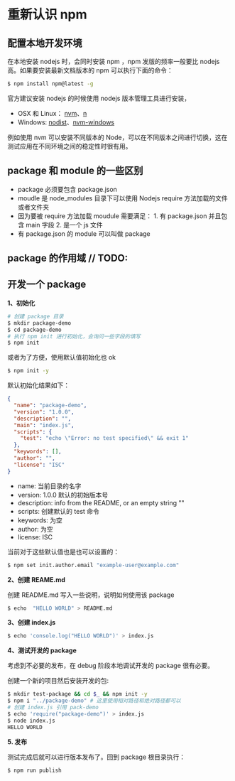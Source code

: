 # 重新认识 npm

## 配置本地开发环境

在本地安装 nodejs 时，会同时安装 npm ，npm 发版的频率一般要比 nodejs 高。如果要安装最新文档版本的 npm 可以执行下面的命令：

```bash
$ npm install npm@latest -g
```

官方建议安装 nodejs 的时候使用 nodejs 版本管理工具进行安装，

* OSX 和 Linux： [nvm](https://github.com/creationix/nvm)、[n](https://github.com/tj/n)
* Windows: [nodist](https://github.com/marcelklehr/nodist)、[nvm-windows](https://github.com/coreybutler/nvm-windows)


例如使用 nvm 可以安装不同版本的 Node，可以在不同版本之间进行切换，这在测试应用在不同环境之间的稳定性时很有用。


##  package 和 module 的一些区别

* package 必须要包含 package.json 
* moudle 是 node_modules 目录下可以使用 Nodejs require 方法加载的文件或者文件夹
* 因为要被 require 方法加载 moudule 需要满足： 1. 有 package.json 并且包含 main  字段 2. 是一个 js 文件
* 有 package.json 的 module 可以叫做 package

## package 的作用域 // TODO:

## 开发一个 package 

**1、初始化**

```bash
# 创建 package 目录
$ mkdir package-demo
$ cd package-demo
# 执行 npm init 进行初始化，会询问一些字段的填写
$ npm init
```

或者为了方便，使用默认值初始化也 ok

```bash
$ npm init -y 
```

默认初始化结果如下：

```json
{
  "name": "package-demo",
  "version": "1.0.0",
  "description": "",
  "main": "index.js",
  "scripts": {
    "test": "echo \"Error: no test specified\" && exit 1"
  },
  "keywords": [],
  "author": "",
  "license": "ISC"
}
```

* name: 当前目录的名字
* version: 1.0.0 默认的初始版本号
* description: info from the README, or an empty string ""
* scripts: 创建默认的 test 命令
* keywords: 为空
* author: 为空
* license: ISC

当前对于这些默认值也是也可以设置的：

```bash
$ npm set init.author.email "example-user@example.com"
```

**2、创建 REAME.md**

创建 README.md 写入一些说明，说明如何使用该 package

```bash
$ echo  "HELLO WORLD" > README.md
```

**3、创建 index.js**

```bash
$ echo 'console.log("HELLO WORLD")' > index.js
```
**4、测试开发的 package**

考虑到不必要的发布，在 debug 阶段本地调试开发的 package 很有必要。

创建一个新的项目然后安装开发的包:

```bash
$ mkdir test-package && cd $_ && npm init -y 
$ npm i "../package-demo" # 这里使用相对路径和绝对路径都可以
# 创建 index.js 引用 pack-demo
$ echo 'require("package-demo")' > index.js
$ node index.js                       
HELLO WORLD

```

**5. 发布**

测试完成后就可以进行版本发布了。回到 package 根目录执行：

```bash
$ npm run publish
```